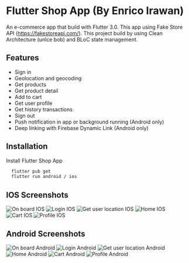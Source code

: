 
# Flutter Shop App (By Enrico Irawan)
An e-commerce app that build with Flutter 3.0. This app using Fake Store API (https://fakestoreapi.com/).
This project build by using Clean Architecture (unlce bob) and BLoC state management.


## Features
- Sign in
- Geolocation and geocoding
- Get products
- Get product detail
- Add to cart
- Get user profile
- Get history transactions
- Sign out
- Push notification in app or background running (Android only)
- Deep linking with Firebase Dynamic Link (Android only)
## Installation

Install Flutter Shop App

```bash
  flutter pub get
  flutter run android / ios
```
    
## IOS Screenshots

![On board IOS](https://i.postimg.cc/1R6jTscL/Simulator-Screen-Shot-i-Phone-14-Pro-2022-10-12-at-16-47-54.png)
![Login IOS](https://i.postimg.cc/s2Qch4Tt/Simulator-Screen-Shot-i-Phone-14-Pro-2022-10-12-at-16-48-02.png)
![Get user location IOS](https://i.postimg.cc/sfcp1LVM/Simulator-Screen-Shot-i-Phone-14-Pro-2022-10-12-at-16-48-15.png)
![Home IOS](https://i.postimg.cc/44LmDRfQ/Simulator-Screen-Shot-i-Phone-14-Pro-2022-10-12-at-16-48-18.png)
![Cart IOS](https://i.postimg.cc/DfMwCQ6C/Simulator-Screen-Shot-i-Phone-14-Pro-2022-10-12-at-16-48-32.png)
![Profile IOS](https://i.postimg.cc/WzBjsnfT/Simulator-Screen-Shot-i-Phone-14-Pro-2022-10-12-at-16-48-36.png)

## Android Screenshots

![On board Android](https://i.postimg.cc/yYKspf9y/Screenshot-1665568199.png)
![Login Android](https://i.postimg.cc/kgprCwVZ/Screenshot-1665568214.png)
![Get user location Android](https://i.postimg.cc/k4Nh2y47/Screenshot-1665568234.png)
![Home Android](https://i.postimg.cc/DZhx3bcH/Screenshot-1665568246.png)
![Cart Android](https://i.postimg.cc/HsnBmmQY/Screenshot-1665568261.png)
![Profile Android](https://i.postimg.cc/rmgN6ZsR/Screenshot-1665568265.png)


